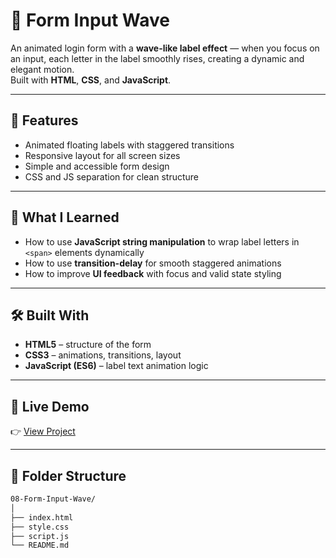# 🌊 Form Input Wave

An animated login form with a **wave-like label effect** — when you focus on an input, each letter in the label smoothly rises, creating a dynamic and elegant motion.  
Built with **HTML**, **CSS**, and **JavaScript**.

---

## 🎯 Features
- Animated floating labels with staggered transitions  
- Responsive layout for all screen sizes  
- Simple and accessible form design  
- CSS and JS separation for clean structure  

---

## 🧠 What I Learned
- How to use **JavaScript string manipulation** to wrap label letters in `<span>` elements dynamically  
- How to use **transition-delay** for smooth staggered animations  
- How to improve **UI feedback** with focus and valid state styling  

---

## 🛠️ Built With
- **HTML5** – structure of the form  
- **CSS3** – animations, transitions, layout  
- **JavaScript (ES6)** – label text animation logic  

---

## 🚀 Live Demo
👉 [View Project](https://alireza-la.github.io/50_Projects_50_Days/08-Form-Input-Wave/)

---

## 📂 Folder Structure

```bash
08-Form-Input-Wave/
│
├── index.html
├── style.css
├── script.js
└── README.md